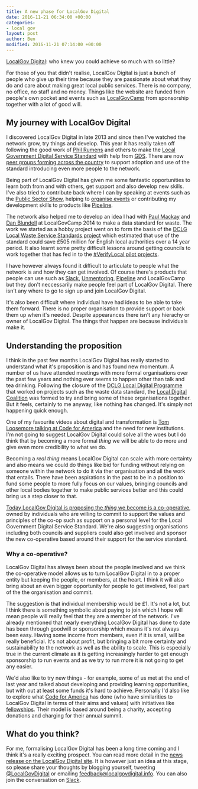 ```yaml
---
title: A new phase for LocalGov Digital
date: 2016-11-21 06:34:00 +00:00
categories:
- local gov
layout: post
author: Ben
modified: 2016-11-21 07:14:00 +00:00
---
```


[LocalGov Digital](http://localgovdigital.info): who knew you could achieve so much with so little?

For those of you that didn't realise, LocalGov Digital is just a bunch of people who give up their time because they are passionate about what they do and care about making great local public services. There is no company, no office, no staff and no money. Things like the website are funded from people's own pocket and events such as [LocalGovCamp](http://localgovdigital.info/localgovcamp) from sponsorship together with a lot of good will.

## My journey with LocalGov Digital

I discovered LocalGov Digital in late 2013 and since then I've watched the network grow, try things and develop. This year it has really taken off following the good work of [Phil Rumens](http://philrumens.blogspot.co.uk/) and others to make the [Local Government Digital Service Standard](https://localgovdigital.info/digital-service-standard) with help from [GDS](https://gds.blog.gov.uk/2016/03/01/guest-post-building-a-local-government-digital-standard/). There are now [peer groups forming across the country](http://www.eventbrite.co.uk/o/localgov-digital-10479776496) to support adoption and use of the standard introducing even more people to the network.

Being part of LocalGov Digital has given me some fantastic opportunities to learn both from and with others, get support and also develop new skills. I've also tried to contribute back where I can by speaking at events such as the [Public Sector Show](http://www.psshow.co.uk), helping to [organise events](http://localgovdigital.info/news/localgov-digital-makers-meet-up/) or contributing my development skills to products like [Pipeline](http://pipeline.localgovdigital.info/).

The network also helped me to develop an idea I had with [Paul Mackay](http://www.folklabs.com/about-us/paul-mackay/) and [Dan Blundell](https://www.danblundell.com/) at LocalGovCamp 2014 to make a data standard for waste. The work we started as a hobby project went on to form the basis of the [DCLG Local Waste Service Standards project](http://www.localdigitalcoalition.uk/product/local-waste-service-standards-project/) which estimated that use of the standard could save £505 million for English local authorities over a 14 year period. It also learnt some pretty difficult lessons around getting councils to work together that has fed in to the [#VerifyLocal pilot projects](https://identityassurance.blog.gov.uk/2016/10/03/verifylocal-pilots-are-open-for-business/).

I have however always found it difficult to articulate to people what the network is and how they can get involved. Of course there's products that people can use such as [Slack](https://localgovdigital.slack.com), [Unmentoring](http://localgovdigital.info/unmentoring), [Pipeline](http://pipeline.localgovdigital.info) and LocalGovCamp but they don't neccessarily make people feel part of LocalGov Digital. There isn't any where to go to sign up and join LocalGov Digital.

It's also been difficult where individual have had ideas to be able to take them forward. There is no proper organisation to provide support or back them up when it's needed. Despite appearances there isn't any hierachy or owner of LocalGov Digital. The things that happen are because individuals make it.

## Understanding the proposition

I think in the past few months LocalGov Digital has really started to understand what it's proposition is and has found new momentum. A number of us have attended meetings with more formal organisations over the past few years and nothing ever seems to happen other than talk and tea drinking. Following the closure of the [DCLG Local Digital Programme](http://webarchive.nationalarchives.gov.uk/20160330154530/http://localdirect.gov.uk/) that worked on projects such as the waste data standard, the [Local Digital Coalition](http://www.localdigitalcoalition.uk/) was formed to try and bring some of these organisations together. But it feels, certainly to me anyway, like nothing has changed. It's simply not happening quick enough.

One of my favourite videos about digital and transformation is [Tom Loosemore talking at Code for America](https://www.youtube.com/watch?v=VjE_zj-7A7A&t=1806s&list=PLDGsBgVz2W87cAfk2y2SSods5kvlykpLi&index=1) and the need for new institutions. I'm not going to suggest LocalGov Digital could solve all the woes but I do think that by becoming a more formal _thing_ we will be able to do more and give even more credibility to what we do.

Becoming a _real thing_ means LocalGov Digital can scale with more certainty and also means we could do things like bid for funding without relying on someone within the network to do it via ther organisation and all the work that entails. There have been aspirations in the past to be in a position to fund some people to more fully focus on our values, bringing councils and other local bodies together to make public services better and this could bring us a step closer to that.

[Today LocalGov Digital is proposing the _thing_ we become is a co-operative](http://localgovdigital.info/news/co-operative-consultation/), owned by individuals who are willing to commit to support the values and principles of the co-op such as support on a personal level for the Local Government Digital Service Standard. We're also suggesting organisations including both councils and suppliers could also get involved and sponsor the new co-operative based around their support for the service standard.

### Why a co-operative?

LocalGov Digital has always been about the people involved and we think the co-operative model allows us to turn LocalGov Digital in to a proper entity but keeping the people, or members, at the heart. I think it will also bring about an even bigger opportunity for people to get involved, feel part of the the organisation and commit.

The suggestion is that individual membership would be £1. It's not a lot, but I think there is something symbolic about paying to join which I hope will mean people will really feel that they are a member of the network. I've already mentioned that nearly everything LocalGov Digital has done to date has been through goodwill or sponsorship which means it's not always been easy. Having some income from members, even if it is small, will be really beneficial. It's not about profit, but bringing a bit more certainty and sustainability to the network as well as the ability to scale. This is especially true in the current climate as it is getting increasingly harder to get enough sponsorship to run events and as we try to run more it is not going to get any easier.

We'd also like to try new things - for example, some of us met at the end of last year and talked about developing and providing learning opportunities, but with out at least some funds it's hard to achieve. Personally I'd also like to explore what [Code for America](https://www.codeforamerica.org/about-us) has done (who have similarities to LocalGov Digital in terms of their aims and values) with initiatives like [fellowships](https://www.codeforamerica.org/do-something/work-with-us). Their model is based around being a charity, accepting donations and charging for their annual summit.

## What do you think?

For me, formalising LocalGov Digital has been a long time coming and I think it's a really exciting prospect. You can read more detail in the [news release on the LocalGov Digital site](http://localgovdigital.info/news/co-operative-consultation/). It is however just an idea at this stage, so please share your thoughts by blogging yourself, tweeting [@LocalGovDigital](https://twitter.com/LocalGovDigital) or emailing <feedback@localgovdigital.info>. You can also join the conversation on [Slack](https://localgovdigital.slack.com/messages/co-op_consultation/).
